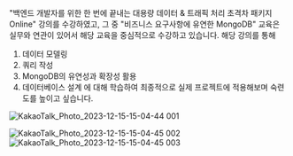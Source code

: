 "백엔드 개발자를 위한 한 번에 끝내는 대용량 데이터 & 트래픽 처리 초격차 패키지 Online" 강의를 수강하였고, 그 중 "비즈니스 요구사항에 유연한 MongoDB" 교육은 실무와 연관이 있어서 해당 교육을 중심적으로 수강하고 있습니다. 해당 강의를 통해
1. 데이터 모델링
2. 쿼리 작성
3. MongoDB의 유연성과 확장성 활용
4. 데이터베이스 설계
에 대해 학습하여
최종적으로 실제 프로젝트에 적용해보며 숙련도를 높이고 싶습니다.


![KakaoTalk_Photo_2023-12-15-15-04-44 001](https://github.com/green274/green/assets/153890448/9ca55e9d-077c-46ca-a668-7baabf97e48f)

![KakaoTalk_Photo_2023-12-15-15-04-45 002](https://github.com/green274/green/assets/153890448/cf95b4f5-e9fd-44b6-b541-08fc10c502dd)
![KakaoTalk_Photo_2023-12-15-15-04-45 003](https://github.com/green274/green/assets/153890448/5922d5ba-6005-4759-8728-f6e39088186f)

